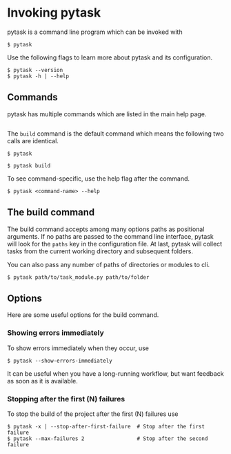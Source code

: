 # Invoking pytask

pytask is a command line program which can be invoked with

```console
$ pytask
```

Use the following flags to learn more about pytask and its configuration.

```console
$ pytask --version
$ pytask -h | --help
```

## Commands

pytask has multiple commands which are listed in the main help page.

```{image} /_static/images/help_page.svg
```

The `build` command is the default command which means the following two calls are
identical.

```console
$ pytask

$ pytask build
```

To see command-specific, use the help flag after the command.

```console
$ pytask <command-name> --help
```

## The build command

The build command accepts among many options paths as positional arguments. If no paths
are passed to the command line interface, pytask will look for the `paths` key in the
configuration file. At last, pytask will collect tasks from the current working
directory and subsequent folders.

You can also pass any number of paths of directories or modules to cli.

```console
$ pytask path/to/task_module.py path/to/folder
```

## Options

Here are some useful options for the build command.

### Showing errors immediately

To show errors immediately when they occur, use

```console
$ pytask --show-errors-immediately
```

It can be useful when you have a long-running workflow, but want feedback as soon as it
is available.

### Stopping after the first (N) failures

To stop the build of the project after the first (N) failures use

```console
$ pytask -x | --stop-after-first-failure  # Stop after the first failure
$ pytask --max-failures 2                 # Stop after the second failure
```

